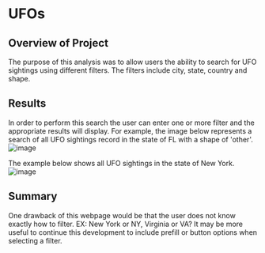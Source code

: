 # UFOs

## Overview of Project
The purpose of this analysis was to allow users the ability to search for UFO sightings using different filters. The filters include city, state, country and shape.

## Results
In order to perform this search the user can enter one or more filter and the appropriate results will display. For example, the image below represents a search of all UFO sightings record in the state of FL with a shape of 'other'.
![image](https://user-images.githubusercontent.com/96085210/160021862-447fa7ce-31d3-4003-baae-655e2f0b00d7.png)

The example below shows all UFO sightings in the state of New York.
![image](https://user-images.githubusercontent.com/96085210/160021947-42dec5ad-f10a-4ae5-bbca-e03962c8cdee.png)


## Summary

One drawback of this webpage would be that the user does not know exactly how to filter. EX: New York or NY, Virginia or VA? It may be more useful to continue this development to include prefill or button options when selecting a filter. 
